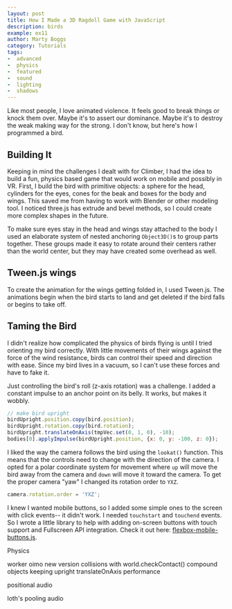 ```yaml
---
layout: post
title: How I Made a 3D Ragdoll Game with JavaScript
description: birds
example: ex11
author: Marty Boggs
category: Tutorials
tags:
-  advanced
-  physics
-  featured
-  sound
-  lighting
-  shadows
---
```

<div id="info"></div>
Like most people, I love animated violence. It feels good to break things or knock them over. Maybe it's to assert our dominance. Maybe it's to destroy the weak making way for the strong. I don't know, but here's how I programmed a bird.

## Building It

Keeping in mind the challenges I dealt with for Climber, I had the idea to build a fun, physics based game that would work on mobile and possibly in VR. First, I build the bird with primitive objects: a sphere for the head, cylinders for the eyes, cones for the beak and boxes for the body and wings. This saved me from having to work with Blender or other modeling tool. I noticed three.js has extrude and bevel methods, so I could create more complex shapes in the future.

To make sure eyes stay in the head and wings stay attached to the body I used an elaborate system of nested anchoring `Object3D()`s to group parts together. These groups made it easy to rotate around their centers rather than the world center, but they may have created some overhead as well.

## Tween.js wings

To create the animation for the wings getting folded in, I used Tween.js. The animations begin when the bird starts to land and get deleted if the bird falls or begins to take off.

## Taming the Bird

I didn't realize how complicated the physics of birds flying is until I tried orienting my bird correctly. With little movements of their wings against the force of the wind resistance, birds can control their speed and direction with ease. Since my bird lives in a vacuum, so I can't use these forces and have to fake it.

Just controlling the bird's roll (z-axis rotation) was a challenge. I added a constant impulse to an anchor point on its belly. It works, but makes it wobbly.

```javascript
// make bird upright
birdUpright.position.copy(bird.position);
birdUpright.rotation.copy(bird.rotation);
birdUpright.translateOnAxis(tmpVec.set(0, 1, 0), -10);
bodies[0].applyImpulse(birdUpright.position, {x: 0, y: -100, z: 0});
```

I liked the way the camera follows the bird using the `lookat()` function. This means that the controls need to change with the direction of the camera. I opted for a polar coordinate system for movement where `up` will move the bird away from the camera and `down` will move it toward the camera. To get the proper camera "yaw" I changed its rotation order to `YXZ`.

```javascript
camera.rotation.order = 'YXZ';
```

I knew I wanted mobile buttons, so I added some simple ones to the screen with click events-- it didn't work. I needed `touchstart` and `touchend` events. So I wrote a little library to help with adding on-screen buttons with touch support and Fullscreen API integration. Check it out here: [flexbox-mobile-buttons.js](https://github.com/martyboggs/flexbox-mobile-buttons).


Physics

worker
oimo
new version
collisions with world.checkContact()
compound objects
keeping upright translateOnAxis
performance

positional audio

loth's pooling audio
